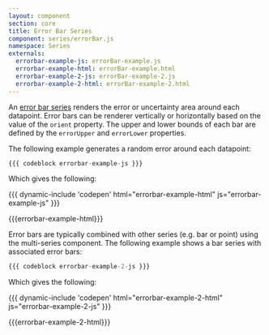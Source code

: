 ```yaml
---
layout: component
section: core
title: Error Bar Series
component: series/errorBar.js
namespace: Series
externals:
  errorbar-example-js: errorBar-example.js
  errorbar-example-html: errorBar-example.html
  errorbar-example-2-js: errorBar-example-2.js
  errorbar-example-2-html: errorBar-example-2.html
---
```


An [error bar series](http://en.wikipedia.org/wiki/Error_bar) renders the error or uncertainty area around each datapoint. Error bars can be renderer vertically or horizontally based on the value of the `orient` property. The upper and lower bounds of each bar are defined by the `errorUpper` and `errorLower` properties.

The following example generates a random error around each datapoint:

```js
{{{ codeblock errorbar-example-js }}}
```

Which gives the following:

{{{ dynamic-include 'codepen' html="errorbar-example-html" js="errorbar-example-js" }}}

{{{errorbar-example-html}}}
<script type="text/javascript">
{{{errorbar-example-js}}}
</script>

Error bars are typically combined with other series (e.g. bar or point) using the multi-series component. The following example shows a bar series with associated error bars:

```js
{{{ codeblock errorbar-example-2-js }}}
```

Which gives the following:

{{{ dynamic-include 'codepen' html="errorbar-example-2-html" js="errorbar-example-2-js" }}}

{{{errorbar-example-2-html}}}
<script type="text/javascript">
{{{errorbar-example-2-js}}}
</script>
